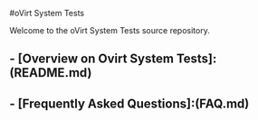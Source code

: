#oVirt System Tests

Welcome to the oVirt System Tests source repository.


## - [Overview on Ovirt System Tests]:(README.md) ##
## - [Frequently Asked Questions]:(FAQ.md) ##

